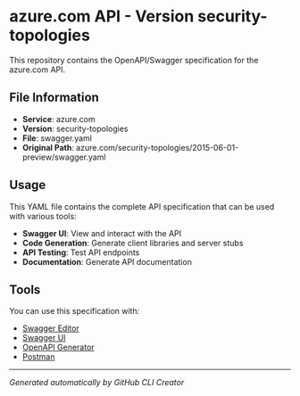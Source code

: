 # azure.com API - Version security-topologies

This repository contains the OpenAPI/Swagger specification for the azure.com API.

## File Information

- **Service**: azure.com
- **Version**: security-topologies
- **File**: swagger.yaml
- **Original Path**: azure.com/security-topologies/2015-06-01-preview/swagger.yaml

## Usage

This YAML file contains the complete API specification that can be used with various tools:

- **Swagger UI**: View and interact with the API
- **Code Generation**: Generate client libraries and server stubs
- **API Testing**: Test API endpoints
- **Documentation**: Generate API documentation

## Tools

You can use this specification with:

- [Swagger Editor](https://editor.swagger.io/)
- [Swagger UI](https://swagger.io/tools/swagger-ui/)
- [OpenAPI Generator](https://openapi-generator.tech/)
- [Postman](https://www.postman.com/)

---

*Generated automatically by GitHub CLI Creator*
